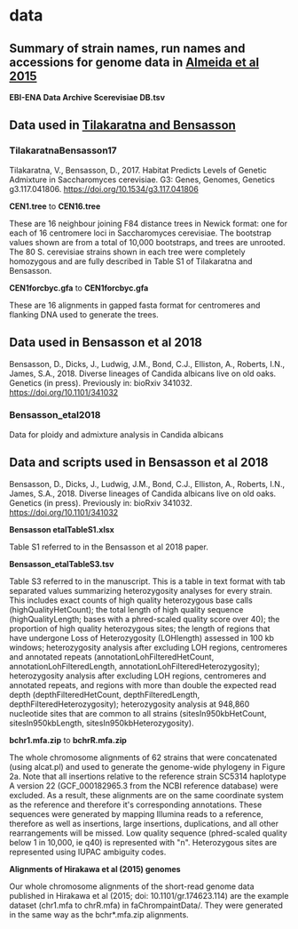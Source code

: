 # data

## Summary of strain names, run names and accessions for genome data in [Almeida et al 2015](http://onlinelibrary.wiley.com/doi/10.1111/mec.13341/abstract)
**EBI-ENA Data Archive Scerevisiae DB.tsv**

## Data used in [Tilakaratna and Bensasson](http://www.g3journal.org/content/7/9/2919)

### TilakaratnaBensasson17

Tilakaratna, V., Bensasson, D., 2017. Habitat Predicts Levels of Genetic Admixture in Saccharomyces cerevisiae. G3: Genes, Genomes, Genetics g3.117.041806. https://doi.org/10.1534/g3.117.041806

**CEN1.tree** to **CEN16.tree**
 
These are 16 neighbour joining F84 distance trees in Newick format: one for each of 16 centromere loci in Saccharomyces cerevisiae. The bootstrap values shown are from a total of 10,000 bootstraps, and trees are unrooted. The 80 S. cerevisiae strains shown in each tree were completely homozygous and are fully described in Table S1 of Tilakaratna and Bensasson. 

**CEN1forcbyc.gfa** to **CEN1forcbyc.gfa**

These are 16 alignments in gapped fasta format for centromeres and flanking DNA used to generate the trees.

## Data used in Bensasson et al 2018

Bensasson, D., Dicks, J., Ludwig, J.M., Bond, C.J., Elliston, A., Roberts, I.N., James, S.A., 2018. Diverse lineages of Candida albicans live on old oaks. Genetics (in press). Previously in: bioRxiv 341032. https://doi.org/10.1101/341032

### Bensasson\_etal2018

Data for ploidy and admixture analysis in Candida albicans

## Data and scripts used in Bensasson et al 2018

Bensasson, D., Dicks, J., Ludwig, J.M., Bond, C.J., Elliston, A., Roberts, I.N., James, S.A., 2018. Diverse lineages of Candida albicans live on old oaks. Genetics (in press). Previously in: bioRxiv 341032. https://doi.org/10.1101/341032

**Bensasson etalTableS1.xlsx**

Table S1 referred to in the Bensasson et al 2018 paper.

**Bensasson_etalTableS3.tsv**

Table S3 referred to in the manuscript. This is a table in text format with tab separated values summarizing heterozygosity analyses for every strain. This includes exact counts of high quality heterozygous base calls (highQualityHetCount); the total length of high quality sequence (highQualityLength; bases with a phred-scaled quality score over 40); the proportion of high quality heterozygous sites; the length of regions that have undergone Loss of Heterozygosity (LOHlength) assessed in 100 kb windows;  heterozygosity analysis after excluding LOH regions, centromeres and annotated repeats (annotationLohFilteredHetCount, annotationLohFilteredLength, annotationLohFilteredHeterozygosity); heterozygosity analysis after excluding LOH regions, centromeres and annotated repeats, and regions with more than double the expected read depth (depthFilteredHetCount, depthFilteredLength, depthFilteredHeterozygosity); heterozygosity analysis at 948,860 nucleotide sites that are common to all strains (sitesIn950kbHetCount, sitesIn950kbLength, sitesIn950kbHeterozygosity).

**bchr1.mfa.zip** to **bchrR.mfa.zip**

The whole chromosome alignments of 62 strains that were concatenated (using alcat.pl) and used to generate the genome-wide phylogeny in Figure 2a. Note that all insertions relative to the reference strain SC5314 haplotype A version 22 (GCF\_000182965.3 from the NCBI reference database) were excluded. As a result, these alignments are on the same coordinate system as the reference and therefore it's corresponding annotations. These sequences were generated by mapping Illumina reads to a reference, therefore as well as insertions, large insertions, duplications, and all other rearrangements will be missed. Low quality sequence (phred-scaled quality below 1 in 10,000, ie q40) is represented with "n". Heterozygous sites are represented using IUPAC ambiguity codes.

**Alignments of Hirakawa et al (2015) genomes**

Our whole chromosome alignments of the short-read genome data published in Hirakawa et al (2015; doi: 10.1101/gr.174623.114) are the example dataset (chr1.mfa to chrR.mfa) in faChrompaintData/. They were generated in the same way as the bchr\*.mfa.zip alignments.


